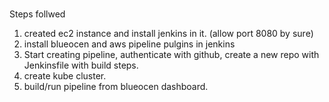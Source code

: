 # 
Steps follwed
1) created ec2 instance and install jenkins in it. (allow port 8080 by sure)
2) install blueocen and aws pipeline pulgins in jenkins
3) Start creating pipeline, authenticate with github, create a new repo with Jenkinsfile with build steps.
4) create kube cluster.
5) build/run pipeline from blueocen dashboard.

